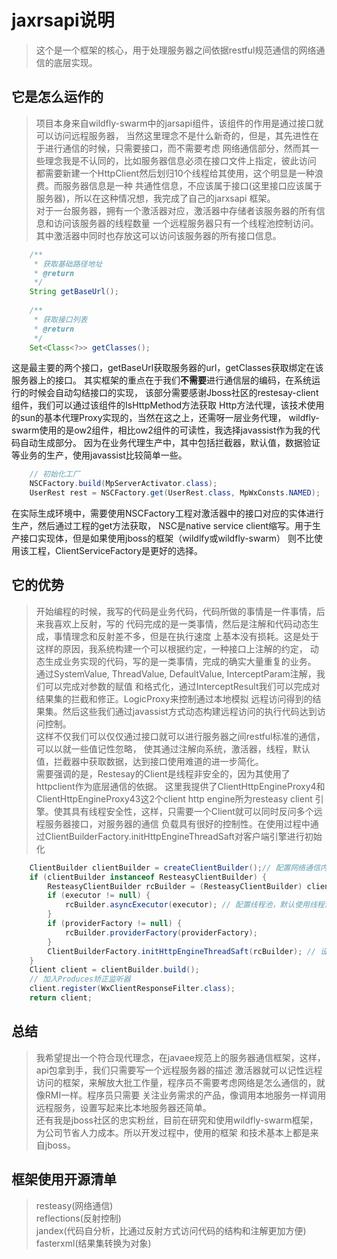 # jaxrsapi说明
>这个是一个框架的核心，用于处理服务器之间依据restful规范通信的网络通信的底层实现。
## 它是怎么运作的
>项目本身来自wildfly-swarm中的jarsapi组件，该组件的作用是通过接口就可以访问远程服务器，
当然这里理念不是什么新奇的，但是，其先进性在于进行通信的时候，只需要接口，而不需要考虑
网络通信部分，然而其一些理念我是不认同的，比如服务器信息必须在接口文件上指定，彼此访问
都需要新建一个HttpClient然后划归10个线程给其使用，这个明显是一种浪费。而服务器信息是一种
共通性信息，不应该属于接口(这里接口应该属于服务器)，所以在这种情况想，我完成了自己的jarxsapi
框架。<br> 
对于一台服务器，拥有一个激活器对应，激活器中存储者该服务器的所有信息和访问该服务器的线程数量
一个远程服务器只有一个线程池控制访问。其中激活器中同时也存放这可以访问该服务器的所有接口信息。

```java
	/**
	 * 获取基础路径地址
	 * @return
	 */
	String getBaseUrl();
	
	/**
	 * 获取接口列表
	 * @return
	 */
	Set<Class<?>> getClasses();
```

这是最主要的两个接口，getBaseUrl获取服务器的url，getClasses获取绑定在该服务器上的接口。
其实框架的重点在于我们**不需要**进行通信层的编码，在系统运行的时候会自动勾结接口的实现，
该部分需要感谢Jboss社区的restesay-client组件，我们可以通过该组件的IsHttpMethod方法获取
Http方法代理，该技术使用的sun的基本代理Proxy实现的，当然在这之上，还需呀一层业务代理，
wildfly-swarm使用的是ow2组件，相比ow2组件的可读性，我选择javassist作为我的代码自动生成部分。
因为在业务代理生产中，其中包括拦截器，默认值，数据验证等业务的生产，使用javassist比较简单一些。

```java
	// 初始化工厂
	NSCFactory.build(MpServerActivator.class);
	UserRest rest = NSCFactory.get(UserRest.class, MpWxConsts.NAMED);
```

在实际生成环境中，需要使用NSCFactory工程对激活器中的接口对应的实体进行生产，然后通过工程的get方法获取，
NSC是native service client缩写。用于生产接口实现体，但是如果使用jboss的框架（wildlfy或wildfly-swarm）
则不比使用该工程，ClientServiceFactory是更好的选择。

## 它的优势
>开始编程的时候，我写的代码是业务代码，代码所做的事情是一件事情，后来我喜欢上反射，写的
代码完成的是一类事情，然后是注解和代码动态生成，事情理念和反射差不多，但是在执行速度
上基本没有损耗。这是处于这样的原因，我系统构建一个可以根据约定，一种接口上注解的约定，
动态生成业务实现的代码，写的是一类事情，完成的确实大量重复的业务。<br>
通过SystemValue, ThreadValue, DefaultValue, InterceptParam注解，我们可以完成对参数的赋值
和格式化，通过InterceptResult我们可以完成对结果集的拦截和修正。LogicProxy来控制通过本地模拟
远程访问得到的结果集。然后这些我们通过javassist方式动态构建远程访问的执行代码达到访问控制。<br>
这样不仅我们可以仅仅通过接口就可以进行服务器之间restful标准的通信，可以以就一些值记性忽略，
使其通过注解向系统，激活器，线程，默认值，拦截器中获取数据，达到接口使用难道的进一步简化。<br>
需要强调的是，Restesay的Client是线程非安全的，因为其使用了httpclient作为底层通信的依据。
这里我提供了ClientHttpEngineProxy4和ClientHttpEngineProxy43这2个client http engine所为resteasy client
引擎。使其具有线程安全性，这样，只需要一个Client就可以同时反问多个远程服务器接口，对服务器的通信
负载具有很好的控制性。在使用过程中通过ClientBuilderFactory.initHttpEngineThreadSaft对客户端引擎进行初始化

```java
	ClientBuilder clientBuilder = createClientBuilder();// 配置网络通信内容
	if (clientBuilder instanceof ResteasyClientBuilder) {
		ResteasyClientBuilder rcBuilder = (ResteasyClientBuilder) clientBuilder;
		if (executor != null) {
			rcBuilder.asyncExecutor(executor); // 配置线程池，默认使用线程池为固定大小最大10个线程
		}
		if (providerFactory != null) {
			rcBuilder.providerFactory(providerFactory);
		}
		ClientBuilderFactory.initHttpEngineThreadSaft(rcBuilder); // 设定HTTP客户端引擎的线程安全性
	}
	Client client = clientBuilder.build();
	// 加入Produces矫正监听器
	client.register(WxClientResponseFilter.class);
	return client;
```

## 总结
>我希望提出一个符合现代理念，在javaee规范上的服务器通信框架，这样，api包拿到手，我们只需要写一个远程服务器的描述
激活器就可以记性远程访问的框架，来解放大批工作量，程序员不需要考虑网络是怎么通信的，就像RMI一样。程序员只需要
关注业务需求的产品，像调用本地服务一样调用远程服务，设置写起来比本地服务器还简单。<br>
还有我是jboss社区的忠实粉丝，目前在研究和使用wildfly-swarm框架，为公司节省人力成本。所以开发过程中，使用的框架
和技术基本上都是来自jboss。

## 框架使用开源清单
>resteasy(网络通信)<br>
reflections(反射控制)<br>
jandex(代码自分析，比通过反射方式访问代码的结构和注解更加方便)<br>
fasterxml(结果集转换为对象)<br>

